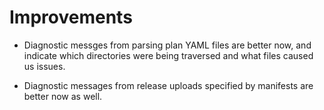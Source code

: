 # Improvements

- Diagnostic messges from parsing plan YAML files are better now,
  and indicate which directories were being traversed and what
  files caused us issues.

- Diagnostic messages from release uploads specified by manifests
  are better now as well.
